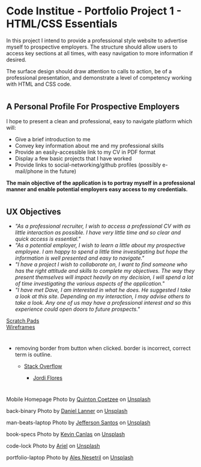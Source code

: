 # Code Institue - Portfolio Project 1 - HTML/CSS Essentials
In this project I intend to provide a professional style website to advertise myself to prospective employers.  The structure should allow users to access key sections at all times, with easy navigation to more information if desired.

The surface design should draw attention to calls to action, be of a professional presentation, and demonstrate a level of competency working with HTML and CSS code.
 
#
## A Personal Profile For Prospective Employers

I hope to present a clean and professional, easy to navigate platform which will:
- Give a brief introduction to me
- Convey key information about me and my professional skills
- Provide an easily-accessible link to my CV in PDF format
- Display a few basic projects that I have worked
- Provide links to social-networking/github profiles (possibly e-mail/phone in the future)

**The main objective of the application is to portray myself in a professional manner and enable potential employers easy access to my credentials.**
#
## UX Objectives
- *"As a professional recruiter, I wish to access a professional CV with as little interaction as possible.  I have very little time and so clear and quick access is essential."*
- *"As a potential employer, I wish to learn a little about my prospective employee. I am happy to spend a little time investigating but hope the information is well presented and easy to navigate."*
- *"I have a project I wish to collaborate on, I want to find someone who has the right attitude and skills to complete my objectives.  The way they present themselves will impact heavily on my decision, I will spend a lot of time investigating the various aspects of the application."*
- *"I have met Dave, I am interested in what he does.  He suggested I take a look at this site.  Depending on my interaction, I may advise others to take a look.  Any one of us may have a professional interest and so this experience could open doors to future prospects."*

[Scratch Pads](assets/prep/filler.txt)\
[Wireframes](assets/prep/filler.txt)
#
<!-- code credits -->
- removing border from button when clicked.  border is incorrect, correct term is outline.
    - [Stack Overflow](https://stackoverflow.com/questions/39524688/how-to-remove-the-focus-border-of-button-when-click/39524745)

        - [Jordi Flores](https://stackoverflow.com/users/6503739/jordi-flores?tab=profile)
#
<!-- photo credits -->
Mobile Homepage Photo by [Quinton Coetzee](https://unsplash.com/@quincoetzee?utm_source=unsplash&utm_medium=referral&utm_content=creditCopyText) on [Unsplash](https://unsplash.com/s/photos/keyboard-code?utm_source=unsplash&utm_medium=referral&utm_content=creditCopyText)


back-binary
Photo by <a href="https://unsplash.com/@daniellanner?utm_source=unsplash&utm_medium=referral&utm_content=creditCopyText">Daniel Lanner</a> on <a href="https://unsplash.com/s/photos/code?utm_source=unsplash&utm_medium=referral&utm_content=creditCopyText">Unsplash</a>
  
man-beats-laptop
Photo by <a href="https://unsplash.com/@jefflssantos?utm_source=unsplash&utm_medium=referral&utm_content=creditCopyText">Jefferson Santos</a> on <a href="https://unsplash.com/s/photos/code?utm_source=unsplash&utm_medium=referral&utm_content=creditCopyText">Unsplash</a>
  
book-specs
Photo by <a href="https://unsplash.com/@kvncnls?utm_source=unsplash&utm_medium=referral&utm_content=creditCopyText">Kevin Canlas</a> on <a href="https://unsplash.com/s/photos/code?utm_source=unsplash&utm_medium=referral&utm_content=creditCopyText">Unsplash</a>
  
code-lock
Photo by <a href="https://unsplash.com/@arielbesagar?utm_source=unsplash&utm_medium=referral&utm_content=creditCopyText">Ariel</a> on <a href="https://unsplash.com/s/photos/code-lock?utm_source=unsplash&utm_medium=referral&utm_content=creditCopyText">Unsplash</a>

portfolio-laptop
Photo by <a href="https://unsplash.com/@alesnesetril?utm_source=unsplash&utm_medium=referral&utm_content=creditCopyText">Ales Nesetril</a> on <a href="https://unsplash.com/s/photos/technology?utm_source=unsplash&utm_medium=referral&utm_content=creditCopyText">Unsplash</a>
  
  